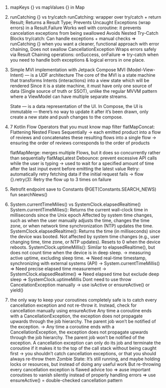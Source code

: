1. mapKeys {} vs mapValues {} in Map

2. runCatching {} vs try/catch
	runCatching: wrapper over try/catch + return Result; Returns a Result Type; Prevents Uncaught Exceptions (wrap errors)
		in a Result.Failure
		Works well with coroutine: it prevents cancelation exceptions from being swallowed
		Avoids Nested Try-Catch Blocks
	try/catch: 
		Can handle exceptions + manual checks
=> runCatching {} when you want a cleaner, functional approach with error chaining, 
	Does not swallow CancellationException
	Wraps errors safely via Result
	Chaining operations: onSuccess, onFailure
=> try-catch when you need to handle both exceptions & logical errors in one place.

3. Simple MVI implementation with Jetpack Compose
	MVI (Model-View-Intent) — is a UDF architecture
	The core of the MVI is a state machine that transforms Intents (interactions) into a view state which will be rendered
	Since it is a state machine, it must have only one source of data (Single source of truth or SSOT), unlike the 
		regular MVVM pattern where a ViewModel can have multiple separate streams.
	
	State — is a data representation of the UI. In Compose, the UI is immutable — there’s no way to update it after it’s
	 been drawn, only create a new state and push changes to the compose.

4. 7 Kotlin Flow Operators that you must know
	map
	filter
	flatMapConcat: Flattening Nested Flows Sequentially
	-> 	each emitted product into a flow of reviews and concatenates these resulting flows into a single flow
	-> 	ensuring the order of reviews corresponds to the order of products

	flatMapMerge: merges multiple Flows, but it does so concurrently rather than sequentially
	flatMapLatest
	Debounce: prevent excessive API calls while the user is typing
	-> used to wait for a specified amount of time after the last input event before emitting the latest value
	Retry: automatically retry fetching data if the initial request fails
	-> flow {}.retry(3): Retry the flow up to 3 times on failure

5. Retrofit endpoint save to Constants
	@GET(Constants.SEARCH_NEWS)
    	fun searchNews()

6. System.currentTimeMilies() vs SystemClock.elapsedRealtime()
	System.currentTimeMilies(): 
		Returns the current wall-clock time in milliseconds since the Unix epoch
		Affected by system time changes, such as when the user manually adjusts the time, changes the time zone, 
			or when network time synchronization (NTP) updates the time.
	SystemClock.elapsedRealtime(): 
		Returns the time (in milliseconds) since the device was booted.
		Not affected by system time changes (e.g., user changing time, time zone, or NTP updates).
		Resets to 0 when the device reboots.
	SystemClock.uptimeMillis():
		Similar to elapsedRealtime(), but does not count time when the device is in deep sleep.
		->  measuring active uptime, excluding sleep time.
=> Need real-time timestamp, synchronizing with external systems (API) -> System.currentTimeMillis()
=> Need precise elapsed time measurement -> SystemClock.elapsedRealtime()
=> Need elapsed time but exclude deep sleep => SystemClock.uptimeMillis
Dont need to use throw CancelationException manually -> use isActive or ensureActive() or yield()

7. the only way to keep your coroutines completely safe is to catch every cancellation exception and not re-throw it. 
Instead, check for cancellation manually using ensureActive
	Any time a coroutine ends with a CancellationException, the exception does not propagate upwards through the job 
	hierarchy. The parent job won’t be notified of the exception.
	-> Any time a coroutine ends with a CancellationException, the exception does not propagate upwards through the job 
	hierarchy. The parent job won’t be notified of the exception.
	A cancellation exception can only do its job and terminate the coroutine if it makes it to the top of the call stack 
		without being caught first
	-> you shouldn’t catch cancellation exceptions, or that you should always re-throw them
	Zombie State: It’s still running, and maybe holding locks or resources, but instead of doing any useful work
	But re-throwing every cancellation exception is flawed advice too
	=> ause important coroutines to vanish silently instead of properly handling errors
	=> use ensureActive() = double-checked cancellation pattern